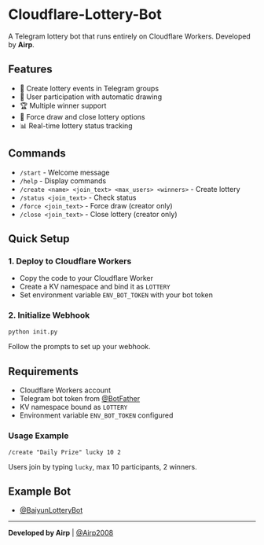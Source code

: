 # Cloudflare-Lottery-Bot

A Telegram lottery bot that runs entirely on Cloudflare Workers. Developed by **Airp**.

## Features

- 🎲 Create lottery events in Telegram groups
- 👥 User participation with automatic drawing
- 🏆 Multiple winner support
- 🔧 Force draw and close lottery options
- 📊 Real-time lottery status tracking

## Commands

- `/start` - Welcome message
- `/help` - Display commands
- `/create <name> <join_text> <max_users> <winners>` - Create lottery
- `/status <join_text>` - Check status
- `/force <join_text>` - Force draw (creator only)
- `/close <join_text>` - Close lottery (creator only)

## Quick Setup

### 1. Deploy to Cloudflare Workers
- Copy the code to your Cloudflare Worker
- Create a KV namespace and bind it as `LOTTERY`
- Set environment variable `ENV_BOT_TOKEN` with your bot token

### 2. Initialize Webhook
```bash
python init.py
```
Follow the prompts to set up your webhook.

## Requirements

- Cloudflare Workers account
- Telegram bot token from [@BotFather](https://t.me/BotFather)
- KV namespace bound as `LOTTERY`
- Environment variable `ENV_BOT_TOKEN` configured

### Usage Example

```
/create "Daily Prize" lucky 10 2
```
Users join by typing `lucky`, max 10 participants, 2 winners.

## Example Bot

- [@BaiyunLotteryBot](https://t.me/BaiyunLotteryBot)
---

**Developed by Airp** | [@Airp2008](https://t.me/Airp2008)
